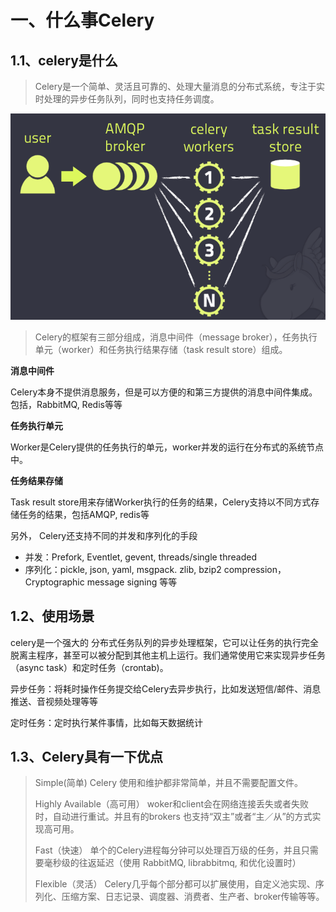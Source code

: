 # 一、什么事Celery
## 1.1、celery是什么
> Celery是一个简单、灵活且可靠的、处理大量消息的分布式系统，专注于实时处理的异步任务队列，同时也支持任务调度。

![img](readme.assets/2522678-d369b6a4c4265225.png)

> Celery的框架有三部分组成，消息中间件（message broker），任务执行单元（worker）和任务执行结果存储（task result store）组成。

**消息中间件**

Celery本身不提供消息服务，但是可以方便的和第三方提供的消息中间件集成。包括，RabbitMQ, Redis等等

**任务执行单元**

Worker是Celery提供的任务执行的单元，worker并发的运行在分布式的系统节点中。



**任务结果存储**

Task result store用来存储Worker执行的任务的结果，Celery支持以不同方式存储任务的结果，包括AMQP, redis等

另外， Celery还支持不同的并发和序列化的手段

- 并发：Prefork, Eventlet, gevent, threads/single threaded
- 序列化：pickle, json, yaml, msgpack. zlib, bzip2 compression， Cryptographic message signing 等等

## 1.2、使用场景

celery是一个强大的 分布式任务队列的异步处理框架，它可以让任务的执行完全脱离主程序，甚至可以被分配到其他主机上运行。我们通常使用它来实现异步任务（async task）和定时任务（crontab)。

异步任务：将耗时操作任务提交给Celery去异步执行，比如发送短信/邮件、消息推送、音视频处理等等

定时任务：定时执行某件事情，比如每天数据统计

## 1.3、Celery具有一下优点

> Simple(简单)
> Celery 使用和维护都非常简单，并且不需要配置文件。
>
> Highly Available（高可用）
> woker和client会在网络连接丢失或者失败时，自动进行重试。并且有的brokers 也支持“双主”或者“主／从”的方式实现高可用。
>
> Fast（快速）
> 单个的Celery进程每分钟可以处理百万级的任务，并且只需要毫秒级的往返延迟（使用 RabbitMQ, librabbitmq, 和优化设置时）
>
> Flexible（灵活）
> Celery几乎每个部分都可以扩展使用，自定义池实现、序列化、压缩方案、日志记录、调度器、消费者、生产者、broker传输等等。

